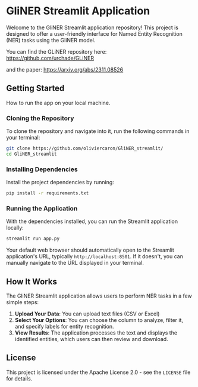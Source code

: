 # GliNER Streamlit Application

Welcome to the GliNER Streamlit application repository! This project is designed to offer a user-friendly interface for Named Entity Recognition (NER) tasks using the GliNER model.

You can find the GLiNER repository here: https://github.com/urchade/GLiNER

and the paper: https://arxiv.org/abs/2311.08526


## Getting Started

How to run the app on your local machine.

### Cloning the Repository

To clone the repository and navigate into it, run the following commands in your terminal:

```bash
git clone https://github.com/oliviercaron/GliNER_streamlit/
cd GliNER_streamlit
```

### Installing Dependencies

Install the project dependencies by running:

```bash
pip install -r requirements.txt
```

### Running the Application

With the dependencies installed, you can run the Streamlit application locally:

```bash
streamlit run app.py
```

Your default web browser should automatically open to the Streamlit application's URL, typically `http://localhost:8501`. If it doesn't, you can manually navigate to the URL displayed in your terminal.

## How It Works

The GliNER Streamlit application allows users to perform NER tasks in a few simple steps:

1. **Upload Your Data**: You can upload text files (CSV or Excel)
2. **Select Your Options**: You can choose the column to analyze, filter it, and specify labels for entity recognition.
3. **View Results**: The application processes the text and displays the identified entities, which users can then review and download.


## License

This project is licensed under the Apache License 2.0 - see the `LICENSE` file for details.
